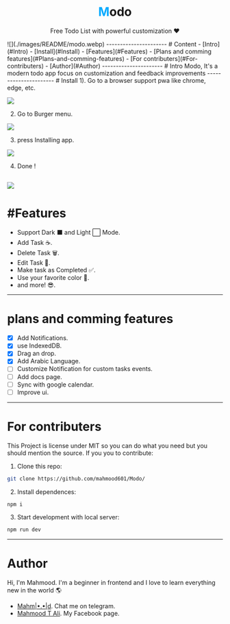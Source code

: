 <h1 align="center"><span style="color: #00aaff">M</span>odo</h1>
<p align="center">Free Todo List with powerful customization ❤️</p>
![](./images/README/modo.webp)
----------------------
# Content 
 -  [Intro](#Intro)
 -  [Install](#Install)
 -  [Features](#Features)
 -  [Plans and comming features](#Plans-and-comming-features)
 -  [For contributers](#For-contributers)
 -  [Author](#Author)
----------------------
# Intro
Modo, It's a modern todo app focus on customization and feedback improvements  
----------------------
# Install
1). Go to a browser support pwa like chrome, edge, etc.

![](./images/README/chrome.webp)

2) Go to Burger menu.

![](./images/README/menu.webp)

3) press Installing app.

![](./images/README/install.webp)

4) Done !

![](./images/README/app.webp)
----------------------
# #Features
- Support Dark ⬛ and Light ⬜ Mode.
- Add Task ☕.
- Delete Task 🗑️.
- Edit Task 📝.
- Make task as Completed ✅.
- Use your favorite color 🎨.
- and more! 😎.
----------------------
# plans and comming features
- [x] Add Notifications.
- [x] use IndexedDB.
- [x] Drag an drop.
- [x] Add Arabic Language.
- [ ] Customize Notification for custom tasks events.
- [ ] Add docs page.
- [ ] Sync with google calendar.
- [ ] Improve ui.
----------------------
# For contributers
This Project is license under MIT so you can do what you need but you should mention the source.
If you you to contribute:
1) Clone this repo:
```bash
git clone https://github.com/mahmood601/Modo/
```
2) Install dependences:
```bash 
npm i
```
3) Start development with local server:
```bash
npm run dev
```
----------------------
# Author

Hi, I'm Mahmood.
I'm a beginner in frontend and I love to learn everything new in the world 🌎
- [Mahm|•.•|d](https://t.me/Mahmood28). Chat me on telegram.
- [Mahmood T Ali](https://www.facebook.com/profile.php?id=100081145688127). My Facebook page.
